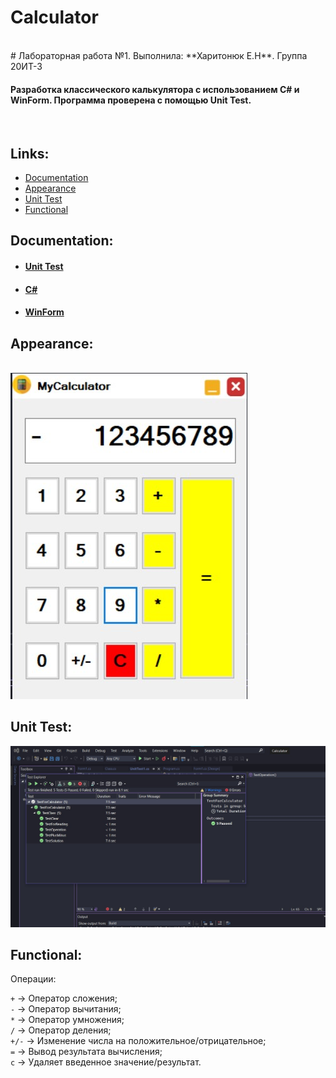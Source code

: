 # Calculator
 <br>
# Лабораторная работа №1. Выполнила: **Харитонюк Е.Н**. Группа 20ИТ-3

<h4>Разработка классического калькулятора с использованием C# и WinForm. Программа проверена с помощью Unit Test.</h4>
<br>

## Links:

* [Documentation](#documentation)
* [Appearance](#appearance)
* [Unit Test](#unit-test-1)
* [Functional](#functional)

## Documentation:

* #### [Unit Test](https://learn.microsoft.com/en-us/visualstudio/test/unit-test-basics?view=vs-2022)
* #### [C#](https://learn.microsoft.com/en-us/dotnet/csharp/)
* #### [WinForm](https://learn.microsoft.com/en-us/dotnet/desktop/winforms/?view=netdesktop-6.0)


## Appearance:

<br>
<img src="https://github.com/ZazeNya/Calculator/blob/master/CalculatorScreen.jpg" alt="https://github.com/ZazeNya/Calculator/blob/master/CalculatorScreen.jpg">
<br>

## Unit Test:

<img src="https://github.com/ZazeNya/Calculator/blob/master/UnitTest.jpg" alt="https://github.com/ZazeNya/Calculator/blob/master/UnitTest.jpg">
<br>

## Functional:

Oперации: 

`+` -> Оператор сложения; <br>
`-` -> Оператор вычитания; <br>
`*` -> Оператор умножения; <br>
`/` -> Оператор деления; <br>
`+/-` -> Изменение числа на положительное/отрицательное; <br>
`=` -> Вывод результата вычисления; <br>
`с` -> Удаляет введенное значение/результат.

